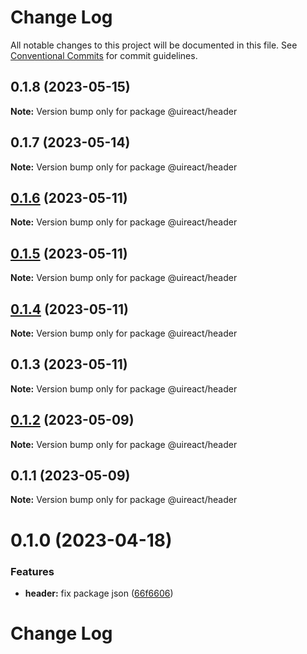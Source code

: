 # Change Log

All notable changes to this project will be documented in this file.
See [Conventional Commits](https://conventionalcommits.org) for commit guidelines.

## 0.1.8 (2023-05-15)

**Note:** Version bump only for package @uireact/header





## 0.1.7 (2023-05-14)

**Note:** Version bump only for package @uireact/header





## [0.1.6](https://github.com/inavac182/ui-react/compare/@uireact/header@0.1.5...@uireact/header@0.1.6) (2023-05-11)

**Note:** Version bump only for package @uireact/header





## [0.1.5](https://github.com/inavac182/ui-react/compare/@uireact/header@0.1.4...@uireact/header@0.1.5) (2023-05-11)

**Note:** Version bump only for package @uireact/header





## [0.1.4](https://github.com/inavac182/ui-react/compare/@uireact/header@0.1.3...@uireact/header@0.1.4) (2023-05-11)

**Note:** Version bump only for package @uireact/header





## 0.1.3 (2023-05-11)

**Note:** Version bump only for package @uireact/header





## [0.1.2](https://github.com/inavac182/ui-react/compare/@uireact/header@0.1.1...@uireact/header@0.1.2) (2023-05-09)

**Note:** Version bump only for package @uireact/header





## 0.1.1 (2023-05-09)

**Note:** Version bump only for package @uireact/header





# 0.1.0 (2023-04-18)


### Features

* **header:** fix package json ([66f6606](https://github.com/inavac182/ui-react/commit/66f6606c70feeb8585dcde890051903cb366b387))





# Change Log
